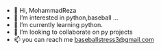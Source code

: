- 👋 Hi, MohammadReza
- 👀 I’m interested in python,baseball ...
- 🌱 I’m currently learning python.
- 💞️ I’m looking to collaborate on py projects
- 📫 you can reach me baseballstress3@gmail.com


<!---
baseballstress3/baseballstress3 is a ✨ special ✨ repository because its `README.md` (this file) appears on your GitHub profile.
You can click the Preview link to take a look at your changes.
--->

